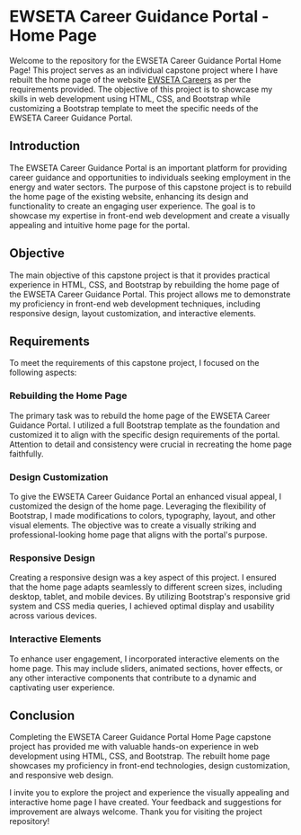 # EWSETA Career Guidance Portal - Home Page

Welcome to the repository for the EWSETA Career Guidance Portal Home Page! This project serves as an individual capstone project where I have rebuilt the home page of the website [EWSETA Careers](https://ewsetacareers.org.za/) as per the requirements provided. The objective of this project is to showcase my skills in web development using HTML, CSS, and Bootstrap while customizing a Bootstrap template to meet the specific needs of the EWSETA Career Guidance Portal.

## Introduction

The EWSETA Career Guidance Portal is an important platform for providing career guidance and opportunities to individuals seeking employment in the energy and water sectors. The purpose of this capstone project is to rebuild the home page of the existing website, enhancing its design and functionality to create an engaging user experience. The goal is to showcase my expertise in front-end web development and create a visually appealing and intuitive home page for the portal.

## Objective

The main objective of this capstone project is that it provides practical experience in HTML, CSS, and Bootstrap by rebuilding the home page of the EWSETA Career Guidance Portal. This project allows me to demonstrate my proficiency in front-end web development techniques, including responsive design, layout customization, and interactive elements.


## Requirements

To meet the requirements of this capstone project, I focused on the following aspects:

### Rebuilding the Home Page
The primary task was to rebuild the home page of the EWSETA Career Guidance Portal. I utilized a full Bootstrap template as the foundation and customized it to align with the specific design requirements of the portal. Attention to detail and consistency were crucial in recreating the home page faithfully.

### Design Customization
To give the EWSETA Career Guidance Portal an enhanced visual appeal, I customized the design of the home page. Leveraging the flexibility of Bootstrap, I made modifications to colors, typography, layout, and other visual elements. The objective was to create a visually striking and professional-looking home page that aligns with the portal's purpose.

### Responsive Design
Creating a responsive design was a key aspect of this project. I ensured that the home page adapts seamlessly to different screen sizes, including desktop, tablet, and mobile devices. By utilizing Bootstrap's responsive grid system and CSS media queries, I achieved optimal display and usability across various devices.

### Interactive Elements
To enhance user engagement, I incorporated interactive elements on the home page. This may include sliders, animated sections, hover effects, or any other interactive components that contribute to a dynamic and captivating user experience.

## Conclusion

Completing the EWSETA Career Guidance Portal Home Page capstone project has provided me with valuable hands-on experience in web development using HTML, CSS, and Bootstrap. The rebuilt home page showcases my proficiency in front-end technologies, design customization, and responsive web design. 

I invite you to explore the project and experience the visually appealing and interactive home page I have created. Your feedback and suggestions for improvement are always welcome. Thank you for visiting the project repository!
